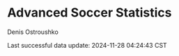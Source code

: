 # Advanced Soccer Statistics
Denis Ostroushko

<!-- gfm -->

Last successful data update: 2024-11-28 04:24:43 CST
